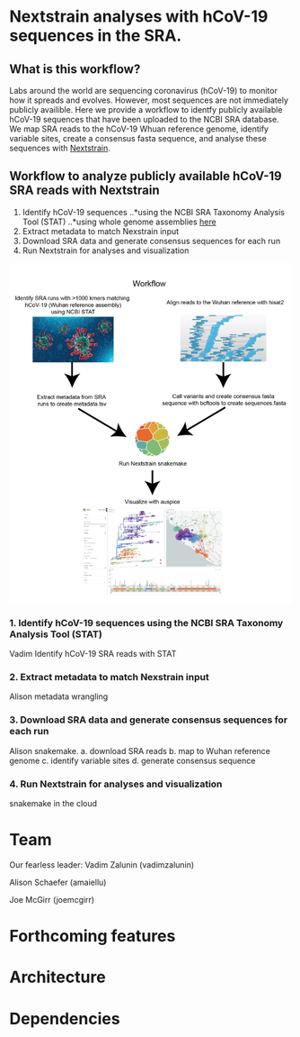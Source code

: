 # Nextstrain analyses with hCoV-19 sequences in the SRA.

## What is this workflow?
Labs around the world are sequencing coronavirus (hCoV-19) to monitor how it spreads and evolves. However, most sequences are not immediately publicly availible. Here we provide a workflow to identfy publicly available hCoV-19 sequences that have been uploaded to the NCBI SRA database. We map SRA reads to the hCoV-19 Whuan reference genome, identify variable sites, create a consensus fasta sequence, and analyse these sequences with [Nextstrain](https://github.com/nextstrain/ncov).

## Workflow to analyze publicly available hCoV-19 SRA reads with Nextstrain
1. Identify hCoV-19 sequences
..*using the NCBI SRA Taxonomy Analysis Tool (STAT)
..*using whole genome assemblies [here](https://www.ncbi.nlm.nih.gov/core/assets/genbank/files/ncov-sequences.yaml)
2. Extract metadata to match Nexstrain input
3. Download SRA data and generate consensus sequences for each run
4. Run Nextstrain for analyses and visualization


![alt text](https://github.com/NCBI-Codeathons/Automating-tools-to-search-and-analyze-large-genome-sequence-repositories/blob/master/workflow-01.png "Logo Title Text 1")


### 1. Identify hCoV-19 sequences using the NCBI SRA Taxonomy Analysis Tool (STAT)
Vadim Identify hCoV-19 SRA reads with STAT
### 2. Extract metadata to match Nexstrain input
Alison metadata wrangling
### 3. Download SRA data and generate consensus sequences for each run
Alison snakemake. 
a. download SRA reads
b. map to Wuhan reference genome
c. identify variable sites
d. generate consensus sequence
### 4. Run Nextstrain for analyses and visualization
snakemake in the cloud

# Team
Our fearless leader: Vadim Zalunin (vadimzalunin)

Alison Schaefer (amaiellu)

Joe McGirr (joemcgirr)

# Forthcoming features

# Architecture

# Dependencies
